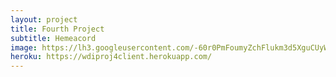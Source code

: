 ```yaml
---
layout: project
title: Fourth Project
subtitle: Hemeacord
image: https://lh3.googleusercontent.com/-60r0PmFoumyZchFlukm3d5XguCUyWT59rptDpTVK9wsGLrpceXXtIAkLOhA6tU64CGIz-cmuADy-e6oNmXnXPOWUtPkJd0nXZ3GooBoB34BKIV-AQqBQP3KnJuAaF7B2nHJeZEKF15oRgGL5e0yV523g44yo0LzHhByINQBkc2D7wndgnEukGXpU4tv6tRCqckLws6v09gM2Ry1YLLQ8CNd4ld41js8PJy1cpDnjGeyETFau3lqbA7yuhEml3PxL867vEZCNrQ8cTs9isYjMWS7GSq52_n55rRfN0DhXT1z-ffVHBCi08WM2D3POA0nRk-W6_pjKGaWtln1Xi4bVQoOZtJnhnDLefgKs5b7Tl8Ecq8uVX_xkPzKXqxoh5JIwFUDScdNOKmWFogvtFKFZRLwK508y60pxBJwLN-RnK4951EZVC6P4QF4tMd0wJqEQK_WlDw6nU1WugOD4pmKlN8Fdj8Wzkzc4hFsRHGfcOyt9GHmRgLN8OHIE7XIsVc8mf3vwaX5rj_hCx88K-Xkf_p8Mgwhp1ocDxHPzeYoxhd2d9MDEdcUYhyq8OFLh5itWm-qTLpI=w1440-h738
heroku: https://wdiproj4client.herokuapp.com/
---
```

